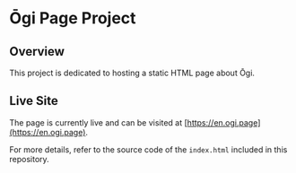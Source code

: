 # Ōgi Page Project

## Overview

This project is dedicated to hosting a static HTML page about Ōgi.

## Live Site

The page is currently live and can be visited at [https://en.ogi.page](https://en.ogi.page).

For more details, refer to the source code of the `index.html` included in this repository.
